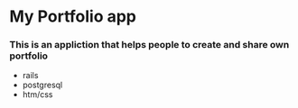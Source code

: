 # My Portfolio app

### This is an appliction that helps people to create and share own portfolio

- rails 
- postgresql
- htm/css